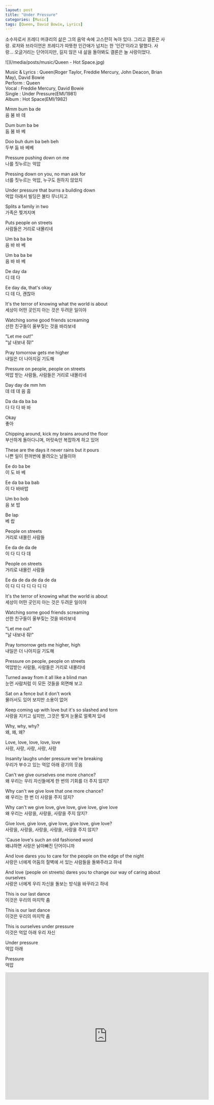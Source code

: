 ```yaml
---
layout: post
title: "Under Pressure"
categories: [Music]
tags: [Queen, David Bowie, Lyrics]
---
```


소수자로서 프레디 머큐리의 삶은 그의 음악 속에 고스란히 녹아 있다. 그리고 결론은 사랑. 로저와 브라이언은 프레디가 따뜻한 인간애가 넘치는 한 '인간'이라고 말했다. 사랑... 오글거리는 단어이지만, 길지 않은 내 삶을 돌아봐도 결론은 늘 사랑이었다.

![](/media/posts/music/Queen - Hot Space.jpg)

Music & Lyrics : Queen(Roger Taylor, Freddie Mercury, John Deacon, Brian May), David Bowie  
Perform : Queen  
Vocal : Freddie Mercury, David Bowie  
Single : Under Pressure(EMI/1981)  
Album : Hot Space(EMI/1982)  

Mmm bum ba de  
음 붐 바 데  

Dum bum ba be  
둠 붐 바 베  

Doo buh dum ba beh beh  
두부 둠 바 베베  

Pressure pushing down on me  
나를 짓누르는 억압  

Pressing down on you, no man ask for  
너를 짓누르는 억압, 누구도 원하지 않았지  

Under pressure that burns a building down  
억압 아래서 빌딩은 불타 무너지고  

Splits a family in two  
가족은 찢겨지며  

Puts people on streets  
사람들은 거리로 내몰리네  

Um ba ba be  
음 바 바 베  

Um ba ba be  
음 바 바 베  

De day da  
디 데 다  

Ee day da, that's okay  
디 데 다, 괜찮아  

It's the terror of knowing what the world is about  
세상이 어떤 곳인지 아는 것은 두려운 일이야  

Watching some good friends screaming  
선한 친구들이 울부짖는 것을 바라보네  

"Let me out!"  
"날 내보내 줘!"  

Pray tomorrow gets me higher  
내일은 더 나아지길 기도해  

Pressure on people, people on streets  
억압 받는 사람들, 사람들은 거리로 내몰리네  

Day day de mm hm  
데 데 데 음 흠  

Da da da ba ba  
다 다 다 바 바  

Okay  
좋아  

Chipping around, kick my brains around the floor  
부산하게 돌아다니며, 머릿속만 복잡하게 하고 있어  

These are the days it never rains but it pours  
나쁜 일이 한꺼번에 몰려오는 날들이야  

Ee do ba be  
이 도 바 베  

Ee da ba ba bab  
이 다 바바밥  

Um bo bob  
음 보 밥  

Be lap  
베 랍  

People on streets  
거리로 내몰린 사람들  

Ee da de da de  
이 다 디 다 데  

People on streets  
거리로 내몰린 사람들  

Ee da de da de da de da  
이 다 디 다 디 다 디 다  

It's the terror of knowing what the world is about  
세상이 어떤 곳인지 아는 것은 두려운 일이야  

Watching some good friends screaming  
선한 친구들이 울부짖는 것을 바라보네  

"Let me out"  
"날 내보내 줘!"  

Pray tomorrow gets me higher, high  
내일은 더 나아지길 기도해  

Pressure on people, people on streets  
억압받는 사람들, 사람들은 거리로 내몰리네  

Turned away from it all like a blind man  
눈먼 사람처럼 이 모든 것들을 외면해 보고  

Sat on a fence but it don't work  
물러서도 있어 보지만 소용이 없어  

Keep coming up with love but it's so slashed and torn  
사랑을 지키고 싶지만, 그것은 찢겨 눈물로 얼룩져 있네  

Why, why, why?  
왜, 왜, 왜?  

Love, love, love, love, love  
사랑, 사랑, 사랑, 사랑, 사랑  

Insanity laughs under pressure we're breaking  
우리가 부수고 있는 억압 아래 광기의 웃음  

Can't we give ourselves one more chance?  
왜 우리는 우리 자신들에게 한 번의 기회를 더 주지 않지?  

Why can't we give love that one more chance?  
왜 우리는 한 번 더 사랑을 주지 않지?  

Why can't we give love, give love, give love, give love  
왜 우리는 사랑을, 사랑을, 사랑을 주지 않지?  

Give love, give love, give love, give love, give love?  
사랑을, 사랑을, 사랑을, 사랑을, 사랑을 주지 않지?  

'Cause love's such an old fashioned word  
왜냐하면 사랑은 낡아빠진 단어이니까  

And love dares you to care for the people on the edge of the night  
사랑은 너에게 어둠의 절벽에 서 있는 사람들을 돌봐주라고 하네  

And love (people on streets) dares you to change our way of caring about ourselves  
사랑은 너에게 우리 자신을 돌보는 방식을 바꾸라고 하네  

This is our last dance  
이것은 우리의 마지막 춤  

This is our last dance  
이것은 우리의 마지막 춤  

This is ourselves under pressure  
이것은 억압 아래 우리 자신  

Under pressure  
억압 아래  

Pressure  
억압  

<iframe width="640" height="400" src="https://www.youtube.com/embed/fCP2-Bfhy04" frameborder="0" allow="accelerometer; autoplay; encrypted-media; gyroscope; picture-in-picture" allowfullscreen></iframe>
